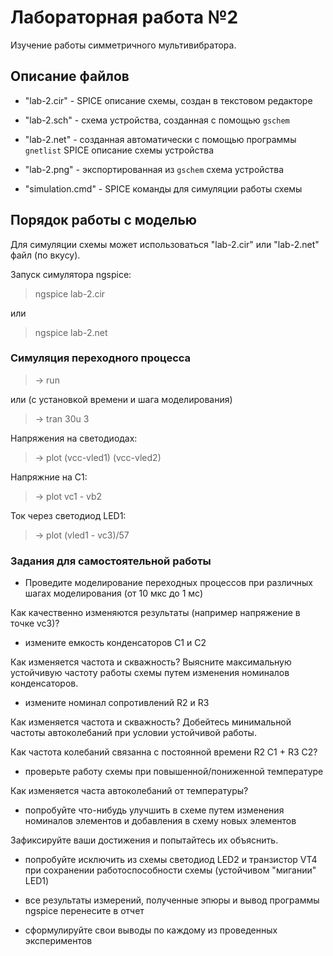 # Лабораторная работа №2
Изучение работы симметричного мультивибратора.

## Описание файлов

* "lab-2.cir" - SPICE описание схемы, cоздан в текстовом редакторе

* "lab-2.sch" - схема устройства, созданная с помощью `gschem`

* "lab-2.net" - созданная автоматически с помощью программы `gnetlist`
SPICE описание схемы устройства

* "lab-2.png" - экспортированная из `gschem` схема устройства

* "simulation.cmd" - SPICE команды для симуляции работы схемы

## Порядок работы с моделью
Для симуляции схемы может использоваться "lab-2.cir" или "lab-2.net" файл
(по вкусу).

Запуск симулятора ngspice:

> ngspice lab-2.cir

или

> ngspice lab-2.net

### Симуляция переходного процесса

> -> run

или (с установкой времени и шага моделирования)

> -> tran 30u 3

Напряжения на светодиодах:

> -> plot (vcc-vled1) (vcc-vled2)

Напряжние на C1:

> -> plot vc1 - vb2

Ток через светодиод LED1:

> -> plot (vled1 - vc3)/57

### Задания для самостоятельной работы

* Проведите моделирование переходных процессов
при различных шагах моделирования (от 10 мкс до 1 мс)

Как качественно изменяются результаты (например напряжение в точке vc3)?

* измените емкость конденсаторов C1 и C2

Как изменяется частота и скважность?
Выясните максимальную устойчивую частоту работы схемы путем
изменения номиналов конденсаторов.

* измените номинал сопротивлений R2 и R3

Как изменяется частота и скважность?
Добейтесь минимальной частоты автоколебаний при условии устойчивой работы.

Как частота колебаний связанна с постоянной времени R2 C1 + R3 C2?

* проверьте работу схемы при повышенной/пониженной температуре

Как изменяется часта автоколебаний от температуры?

* попробуйте что-нибудь улучшить в схеме путем изменения номиналов элементов
и добавления в схему новых элементов

Зафиксируйте ваши достижения и попытайтесь их объяснить.

* попробуйте исключить из схемы светодиод LED2 и транзистор VT4 при
сохранении работоспособности схемы (устойчивом "мигании" LED1)

* все результаты измерений, полученные эпюры и вывод программы ngspice
перенесите в отчет

* сформулируйте свои выводы по каждому из проведенных экспериментов

